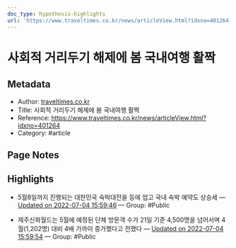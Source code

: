 ```yaml
---
doc_type: hypothesis-highlights
url: 'https://www.traveltimes.co.kr/news/articleView.html?idxno=401264'
---
```


# 사회적 거리두기 해제에 봄 국내여행 활짝

## Metadata
- Author: [traveltimes.co.kr]()
- Title: 사회적 거리두기 해제에 봄 국내여행 활짝
- Reference: https://www.traveltimes.co.kr/news/articleView.html?idxno=401264
- Category: #article

## Page Notes
## Highlights
- 5월8일까지 진행되는 대한민국 숙박대전을 등에 업고 국내 숙박 예약도 상승세 — [Updated on 2022-07-04 15:59:46](https://hyp.is/49-DrvtmEeyG289xoPPeUw/www.traveltimes.co.kr/news/articleView.html?idxno=401264) — Group: #Public

- 제주신화월드는 5월에 예정된 단체 방문객 수가 21일 기준 4,500명을 넘어서며 4월(1,202명) 대비 4배 가까이 증가했다고 전했다 — [Updated on 2022-07-04 15:59:54](https://hyp.is/6CwMyvtmEeyvN2eayVd1VQ/www.traveltimes.co.kr/news/articleView.html?idxno=401264) — Group: #Public



